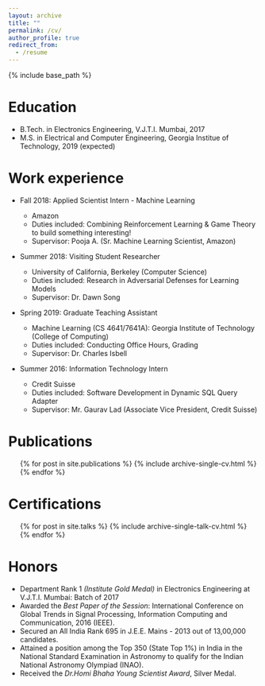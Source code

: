 ```yaml
---
layout: archive
title: ""
permalink: /cv/
author_profile: true
redirect_from:
  - /resume
---
```


{% include base_path %}

Education
======
* B.Tech. in Electronics Engineering, V.J.T.I. Mumbai, 2017
* M.S. in Electrical and Computer Engineering, Georgia Institue of Technology, 2019 (expected)


Work experience
======

* Fall 2018: Applied Scientist Intern - Machine Learning
  * Amazon
  * Duties included: Combining Reinforcement Learning & Game Theory to build something interesting!
  * Supervisor: Pooja A. (Sr. Machine Learning Scientist, Amazon)
  
* Summer 2018: Visiting Student Researcher
  * University of California, Berkeley (Computer Science)
  * Duties included: Research in Adversarial Defenses for Learning Models
  * Supervisor: Dr. Dawn Song

* Spring 2019: Graduate Teaching Assistant
  * Machine Learning (CS 4641/7641A): Georgia Institute of Technology (College of Computing)
  * Duties included: Conducting Office Hours, Grading
  * Supervisor: Dr. Charles Isbell
  
* Summer 2016: Information Technology Intern
  * Credit Suisse
  * Duties included: Software Development in Dynamic SQL Query Adapter
  * Supervisor: Mr. Gaurav Lad (Associate Vice President, Credit Suisse)
  
  
Publications
======
  <ul>{% for post in site.publications %}
    {% include archive-single-cv.html %}
  {% endfor %}</ul>
  
  
Certifications
======
  <ul>{% for post in site.talks %}
    {% include archive-single-talk-cv.html %}
  {% endfor %}</ul>
  
  
Honors
======

* Department Rank 1 <i>(Institute Gold Medal)</i> in Electronics Engineering at V.J.T.I. Mumbai: Batch of 2017
* Awarded the <i>Best Paper of the Session</i>: International Conference on Global Trends in Signal Processing, Information Computing and Communication, 2016 (IEEE).
* Secured an All India Rank 695 in J.E.E. Mains - 2013 out of 13,00,000 candidates.
* Attained a position among the Top 350 (State Top 1%) in India in the National Standard Examination in Astronomy to qualify for the Indian National Astronomy Olympiad (INAO).
* Received the <i>Dr.Homi Bhaha Young Scientist Award</i>, Silver Medal.

